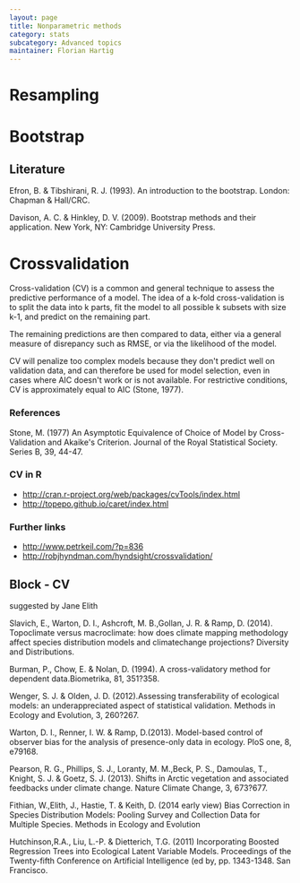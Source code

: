 ```yaml
---
layout: page
title: Nonparametric methods
category: stats
subcategory: Advanced topics
maintainer: Florian Hartig
---
```



# Resampling



# Bootstrap


## Literature

Efron, B. & Tibshirani, R. J. (1993). An introduction to the bootstrap. London: Chapman & Hall/CRC.

Davison, A. C. & Hinkley, D. V. (2009). Bootstrap methods and their application. New York, NY: Cambridge University Press.



# Crossvalidation

Cross-validation (CV) is a common and general technique to assess the predictive performance of a model. The idea of a k-fold cross-validation is to split the data into k parts, fit the model to all possible k subsets with size k-1, and predict on the remaining part.

The remaining predictions are then compared to data, either via a general measure of disrepancy such as RMSE, or via the likelihood of the model.

CV will penalize too complex models because they don't predict well on validation data, and can therefore be used for model selection, even in cases where AIC doesn't work or is not available. For restrictive conditions, CV is approximately equal to AIC (Stone, 1977). 

### References 

Stone, M. (1977) An Asymptotic Equivalence of Choice of Model by Cross-Validation and Akaike's Criterion. Journal of the Royal Statistical Society. Series B, 39, 44-47.


### CV in R

* http://cran.r-project.org/web/packages/cvTools/index.html
* http://topepo.github.io/caret/index.html


### Further links

* http://www.petrkeil.com/?p=836
* http://robjhyndman.com/hyndsight/crossvalidation/



## Block - CV

suggested by Jane Elith


Slavich, E., Warton, D. I., Ashcroft, M. B.,Gollan, J. R. & Ramp, D.
(2014). Topoclimate versus macroclimate: how does climate mapping
methodology affect species distribution models and climatechange
projections? Diversity and Distributions.

Burman, P., Chow, E. & Nolan, D. (1994). A cross-validatory method for
dependent data.Biometrika, 81, 351?358.


Wenger, S. J. & Olden, J. D. (2012).Assessing transferability of
ecological models: an underappreciated aspect of
statistical validation. Methods in Ecology and Evolution, 3, 260?267.


Warton, D. I., Renner, I. W. & Ramp, D.(2013). Model-based control of
observer bias for the analysis of presence-only
data in ecology. PloS one, 8, e79168.


Pearson, R. G., Phillips, S. J., Loranty, M. M.,Beck, P. S., Damoulas, T.,
Knight, S. J. & Goetz, S. J. (2013). Shifts in
Arctic vegetation and associated feedbacks under climate change. Nature
Climate
Change, 3, 673?677.


Fithian, W.,Elith, J., Hastie, T. & Keith, D. (2014 early view) Bias
Correction in
Species Distribution Models: Pooling Survey and Collection Data for
Multiple
Species. Methods in Ecology and Evolution



Hutchinson,R.A., Liu, L.-P. & Dietterich, T.G. (2011) Incorporating
Boosted Regression
Trees into Ecological Latent Variable Models.
Proceedings of the Twenty-fifth Conference on Artificial Intelligence
(ed by, pp. 1343-1348.  San Francisco.

